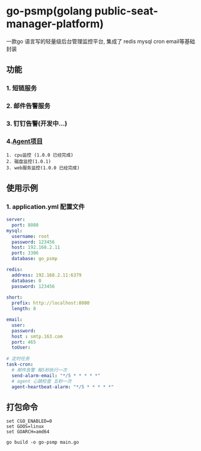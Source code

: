 
# go-psmp(golang public-seat-manager-platform)

一款go 语言写的轻量级后台管理监控平台, 集成了 redis mysql cron email等基础封装
## 功能

### 1. 短链服务
### 2. 邮件告警服务
### 3. 钉钉告警(开发中...)
### 4.[Agent项目](https://github.com/fengzijk/psmp-agent/tree/master)
    1. cpu监控 (1.0.0 已经完成)
    2. 磁盘监控(1.0.1)
    3. web服务监控(1.0.0 已经完成)



## 使用示例

### 1. application.yml 配置文件
```yml
server:
  port: 8080
mysql:
  username: root
  password: 123456
  host: 192.168.2.11
  port: 3306
  database: go_psmp

redis:
  address: 192.168.2.11:6379
  database: 0
  password: 123456
  
short:
  prefix: http://localhost:8080
  length: 8

email:
  user: 
  password: 
  host : smtp.163.com
  port: 465
  toUser:
 
# 定时任务
task-cron:
  # 邮件告警 每5秒执行一次
  send-alarm-email: "*/5 * * * * *"
  # agent 心跳检查 五秒一次
  agent-heartbeat-alarm: "*/5 * * * * *"
```



## 打包命令

```shell
set CGO_ENABLED=0
set GOOS=linux
set GOARCH=amd64

go build -o go-psmp main.go

```